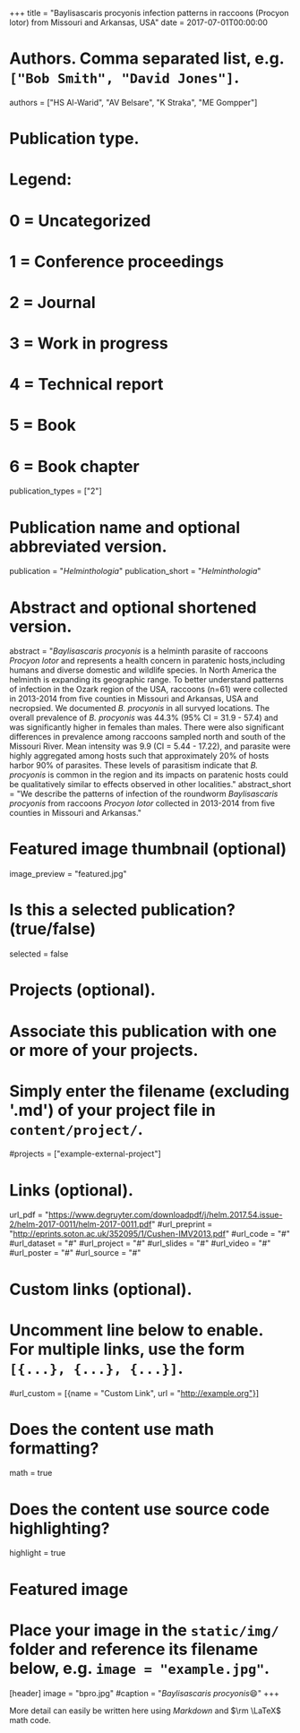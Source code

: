 +++
title = "Baylisascaris procyonis infection patterns in raccoons (Procyon lotor) from Missouri and Arkansas, USA"
date = 2017-07-01T00:00:00

# Authors. Comma separated list, e.g. `["Bob Smith", "David Jones"]`.
authors = ["HS Al-Warid", "AV Belsare", "K Straka", "ME Gompper"]

# Publication type.
# Legend:
# 0 = Uncategorized
# 1 = Conference proceedings
# 2 = Journal
# 3 = Work in progress
# 4 = Technical report
# 5 = Book
# 6 = Book chapter
publication_types = ["2"]

# Publication name and optional abbreviated version.
publication = "*Helminthologia*"
publication_short = "*Helminthologia*"

# Abstract and optional shortened version.
abstract = "*Baylisascaris procyonis* is a helminth parasite of raccoons *Procyon lotor* and represents a health concern in paratenic hosts,including humans and diverse domestic and wildlife species. In North America the helminth is expanding its geographic range. To better understand patterns of infection in the Ozark region of the USA, raccoons (n=61) were collected in 2013-2014 from five counties in Missouri and Arkansas, USA and necropsied. We documented *B. procyonis* in all survyed locations. The overall prevalence of *B. procyonis* was 44.3% (95% CI = 31.9 - 57.4) and was significantly higher in females than males. There were also significant differences in prevalence among raccoons sampled north and south of the Missouri River. Mean intensity was 9.9 (CI = 5.44 - 17.22), and parasite were highly aggregated among hosts such that approximately 20% of hosts harbor 90% of parasites. These levels of parasitism indicate that *B. procyonis* is common in the region and its impacts on paratenic hosts could be qualitatively similar to effects observed in other localities."
abstract_short = "We describe the patterns of infection of the roundworm *Baylisascaris procyonis* from raccoons *Procyon lotor* collected in 2013-2014 from five counties in Missouri and Arkansas."

# Featured image thumbnail (optional)
image_preview = "featured.jpg"

# Is this a selected publication? (true/false)
selected = false

# Projects (optional).
#   Associate this publication with one or more of your projects.
#   Simply enter the filename (excluding '.md') of your project file in `content/project/`.
#projects = ["example-external-project"]

# Links (optional).
url_pdf = "https://www.degruyter.com/downloadpdf/j/helm.2017.54.issue-2/helm-2017-0011/helm-2017-0011.pdf"
#url_preprint = "http://eprints.soton.ac.uk/352095/1/Cushen-IMV2013.pdf"
#url_code = "#"
#url_dataset = "#"
#url_project = "#"
#url_slides = "#"
#url_video = "#"
#url_poster = "#"
#url_source = "#"

# Custom links (optional).
#   Uncomment line below to enable. For multiple links, use the form `[{...}, {...}, {...}]`.
#url_custom = [{name = "Custom Link", url = "http://example.org"}]

# Does the content use math formatting?
math = true

# Does the content use source code highlighting?
highlight = true

# Featured image
# Place your image in the `static/img/` folder and reference its filename below, e.g. `image = "example.jpg"`.
[header]
image = "bpro.jpg"
#caption = "*Baylisascaris procyonis*:smile:"
+++

More detail can easily be written here using *Markdown* and $\rm \LaTeX$ math code.
